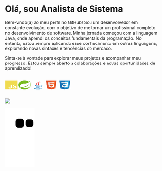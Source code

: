 
<h1> Olá, sou Analista de Sistema </h1>

Bem-vindo(a) ao meu perfil no GitHub! Sou um desenvolvedor em constante evolução, com o objetivo de me tornar um profissional completo no desenvolvimento de software. Minha jornada começou com a linguagem Java, onde aprendi os conceitos fundamentais da programação. No entanto, estou sempre aplicando esse conhecimento em outras linguagens, explorando novas sintaxes e tendências do mercado.

Sinta-se à vontade para explorar meus projetos e acompanhar meu progresso. Estou sempre aberto a colaborações e novas oportunidades de aprendizado!

<div style="display: inline_block"><br>
  <img align="center" alt="Claubert-Js" height="30" width="40" src="https://raw.githubusercontent.com/devicons/devicon/master/icons/javascript/javascript-plain.svg">
  <img align="center" alt="Claubert-Spring" height="30" width="40" src="https://raw.githubusercontent.com/devicons/devicon/master/icons/spring/spring-original.svg">
  <img align="center" alt="Claubert- Java" height="30" width="40" src="https://raw.githubusercontent.com/devicons/devicon/master/icons/java/java-original.svg">
  <img align="center" alt="Claubert-Html" height="30" width="40" src="https://raw.githubusercontent.com/devicons/devicon/master/icons/html5/html5-original.svg">
  <img align="center" alt="Claubert-css" height="30" width="40" src="https://raw.githubusercontent.com/devicons/devicon/master/icons/css3/css3-original.svg">
</div>
  
  ##
 
<div> 
  <a href="https://www.linkedin.com/in/claubert/" target="_blank"><img src="https://img.shields.io/badge/-LinkedIn-%230077B5?style=for-the-badge&logo=linkedin&logoColor=white" target="_blank"></a> 
  
</div>

  
![Snake animation](https://github.com/claubertamsd/claubertamsd/blob/output/github-contribution-grid-snake.svg)
</div>

